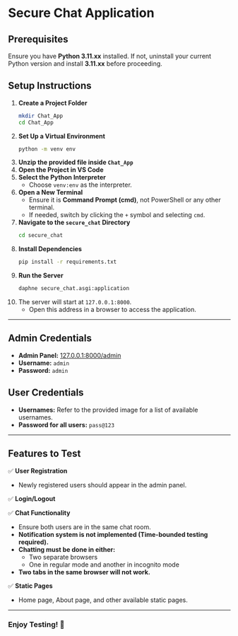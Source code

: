 # Secure Chat Application

## Prerequisites
Ensure you have **Python 3.11.xx** installed. If not, uninstall your current Python version and install **3.11.xx** before proceeding.

## Setup Instructions

1. **Create a Project Folder**
   ```sh
   mkdir Chat_App
   cd Chat_App
   ```
2. **Set Up a Virtual Environment**
   ```sh
   python -m venv env
   ```
3. **Unzip the provided file inside `Chat_App`**
4. **Open the Project in VS Code**
5. **Select the Python Interpreter**
   - Choose `venv:env` as the interpreter.
6. **Open a New Terminal**
   - Ensure it is **Command Prompt (cmd)**, not PowerShell or any other terminal.
   - If needed, switch by clicking the `+` symbol and selecting `cmd`.
7. **Navigate to the `secure_chat` Directory**
   ```sh
   cd secure_chat
   ```
8. **Install Dependencies**
   ```sh
   pip install -r requirements.txt
   ```
9. **Run the Server**
   ```sh
   daphne secure_chat.asgi:application
   ```
10. The server will start at `127.0.0.1:8000`.
    - Open this address in a browser to access the application.

---

## Admin Credentials
- **Admin Panel:** [127.0.0.1:8000/admin](http://127.0.0.1:8000/admin)
- **Username:** `admin`
- **Password:** `admin`

## User Credentials
- **Usernames:** Refer to the provided image for a list of available usernames.
- **Password for all users:** `pass@123`

---

## Features to Test

✅ **User Registration**
   - Newly registered users should appear in the admin panel.

✅ **Login/Logout**

✅ **Chat Functionality**
   - Ensure both users are in the same chat room.
   - **Notification system is not implemented (Time-bounded testing required).**
   - **Chatting must be done in either:**
     - Two separate browsers
     - One in regular mode and another in incognito mode
   - **Two tabs in the same browser will not work.**

✅ **Static Pages**
   - Home page, About page, and other available static pages.

---

### Enjoy Testing! 🚀
